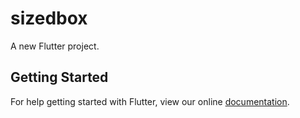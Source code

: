 # sizedbox

A new Flutter project.

## Getting Started

For help getting started with Flutter, view our online
[documentation](https://flutter.io/).
